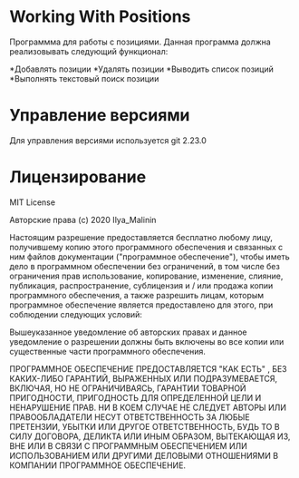 # Working With Positions

Программма для работы с позициями. Данная программа должна реализовывать следующий функционал:

*Добавлять позиции
*Удалять позиции
*Выводить список позиций
*Выполнять текстовый поиск позиции

# Управление версиями

Для управления версиями используется git 2.23.0

# Лицензирование

MIT License

Авторские права (c) 2020 Ilya_Malinin

Настоящим разрешение предоставляется бесплатно любому лицу, получившему копию
этого программного обеспечения и связанных с ним файлов документации ("программное обеспечение"), чтобы иметь дело
в программном обеспечении без ограничений, в том числе без ограничения прав
использование, копирование, изменение, слияние, публикация, распространение, сублицензия и / или продажа
копии программного обеспечения, а также разрешить лицам, которым программное обеспечение является
предоставлено для этого, при соблюдении следующих условий:

Вышеуказанное уведомление об авторских правах и данное уведомление о разрешении должны быть включены во все
копии или существенные части программного обеспечения.

ПРОГРАММНОЕ ОБЕСПЕЧЕНИЕ ПРЕДОСТАВЛЯЕТСЯ "КАК ЕСТЬ" , БЕЗ КАКИХ-ЛИБО ГАРАНТИЙ, ВЫРАЖЕННЫХ ИЛИ
ПОДРАЗУМЕВАЕТСЯ, ВКЛЮЧАЯ, НО НЕ ОГРАНИЧИВАЯСЬ, ГАРАНТИИ ТОВАРНОЙ ПРИГОДНОСТИ,
ПРИГОДНОСТЬ ДЛЯ ОПРЕДЕЛЕННОЙ ЦЕЛИ И НЕНАРУШЕНИЕ ПРАВ. НИ В КОЕМ СЛУЧАЕ НЕ СЛЕДУЕТ
АВТОРЫ ИЛИ ПРАВООБЛАДАТЕЛИ НЕСУТ ОТВЕТСТВЕННОСТЬ ЗА ЛЮБЫЕ ПРЕТЕНЗИИ, УБЫТКИ ИЛИ ДРУГОЕ
ОТВЕТСТВЕННОСТЬ, БУДЬ ТО В СИЛУ ДОГОВОРА, ДЕЛИКТА ИЛИ ИНЫМ ОБРАЗОМ, ВЫТЕКАЮЩАЯ ИЗ,
ВНЕ ИЛИ В СВЯЗИ С ПРОГРАММНЫМ ОБЕСПЕЧЕНИЕМ ИЛИ ИСПОЛЬЗОВАНИЕМ ИЛИ ДРУГИМИ ДЕЛОВЫМИ ОТНОШЕНИЯМИ В КОМПАНИИ
ПРОГРАММНОЕ ОБЕСПЕЧЕНИЕ.
